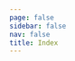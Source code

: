 ```yaml
---
page: false
sidebar: false
nav: false
title: Index
---
```


<Home />
<script setup>
    import Home from '/@theme/Home.vue'
</script>
